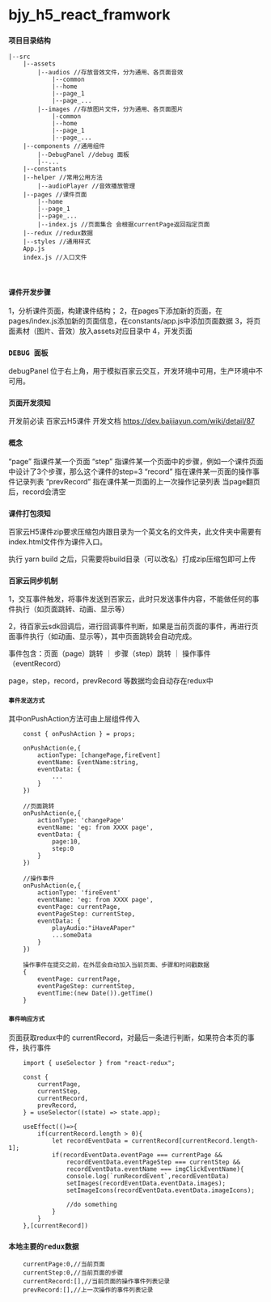 # bjy_h5_react_framwork

### `项目目录结构`

```
|--src
    |--assets
        |--audios //存放音效文件，分为通用、各页面音效
            |--common
            |--home
            |--page_1
            |--page_...
        |--images //存放图片文件，分为通用、各页面图片
            |-common
            |--home
            |--page_1
            |--page_...
    |--components //通用组件
        |--DebugPanel //debug 面板
        |--...
    |--constants
    |--helper //常用公用方法
        |--audioPlayer //音效播放管理
    |--pages //课件页面
        |--home
        |--page_1
        |--page_...
        |--index.js //页面集合 会根据currentPage返回指定页面
    |--redux //redux数据
    |--styles //通用样式
    App.js
    index.js //入口文件



```


### `课件开发步骤`

1，分析课件页面，构建课件结构；
2，在pages下添加新的页面，在pages/index.js添加新的页面信息，在constants/app.js中添加页面数据
3，将页面素材（图片、音效）放入assets对应目录中
4，开发页面

### `DEBUG 面板`

debugPanel 位于右上角，用于模拟百家云交互，开发环境中可用，生产环境中不可用。


### `页面开发须知`
开发前必读
百家云H5课件 开发文档
https://dev.baijiayun.com/wiki/detail/87


### `概念`

“page” 指课件某一个页面
“step” 指课件某一个页面中的步骤，例如一个课件页面中设计了3个步骤，那么这个课件的step=3
“record” 指在课件某一页面的操作事件记录列表
“prevRecord” 指在课件某一页面的上一次操作记录列表
当page翻页后，record会清空

### `课件打包须知`
百家云H5课件zip要求压缩包内跟目录为一个英文名的文件夹，此文件夹中需要有index.html文件作为课件入口。

执行 yarn build 之后，只需要将build目录（可以改名）打成zip压缩包即可上传

### `百家云同步机制`

1，交互事件触发，将事件发送到百家云，此时只发送事件内容，不能做任何的事件执行（如页面跳转、动画、显示等）

2，待百家云sdk回调后，进行回调事件判断，如果是当前页面的事件，再进行页面事件执行（如动画、显示等），其中页面跳转会自动完成。

事件包含：页面（page）跳转 ｜ 步骤（step）跳转 ｜ 操作事件（eventRecord）

page，step，record，prevRecord 等数据均会自动存在redux中

####  `事件发送方式`
其中onPushAction方法可由上层组件传入
```
    const { onPushAction } = props;

    onPushAction(e,{
        actionType: [changePage,fireEvent]
        eventName: EventName:string,
        eventData: {
            ...
        }
    })

    //页面跳转
    onPushAction(e,{
        actionType: 'changePage'
        eventName: 'eg: from XXXX page',
        eventData: {
            page:10,
            step:0
        }
    })

    //操作事件
    onPushAction(e,{
        actionType: 'fireEvent'
        eventName: 'eg: from XXXX page',
        eventPage: currentPage,
        eventPageStep: currentStep,
        eventData: {
            playAudio:"iHaveAPaper"
            ...someData
        }
    })

    操作事件在提交之前，在外层会自动加入当前页面、步骤和时间戳数据
    {
        eventPage: currentPage,
        eventPageStep: currentStep,
        eventTime:(new Date()).getTime()
    }

```

####  `事件响应方式`
页面获取redux中的 currentRecord，对最后一条进行判断，如果符合本页的事件，执行事件
```
    import { useSelector } from "react-redux";

    const {
		currentPage,
		currentStep,
        currentRecord,
        prevRecord,
    } = useSelector((state) => state.app);

    useEffect(()=>{
		if(currentRecord.length > 0){
			let recordEventData = currentRecord[currentRecord.length-1];
			if(recordEventData.eventPage === currentPage && 
				recordEventData.eventPageStep === currentStep &&
				recordEventData.eventName === imgClickEventName){
				console.log(`runRecordEvent`,recordEventData)
				setImages(recordEventData.eventData.images);
				setImageIcons(recordEventData.eventData.imageIcons);

				//do something
			}
		}
	},[currentRecord])
```

### `本地主要的redux数据`

```
    currentPage:0,//当前页面
    currentStep:0,//当前页面的步骤
    currentRecord:[],//当前页面的操作事件列表记录
    prevRecord:[],//上一次操作的事件列表记录
```
